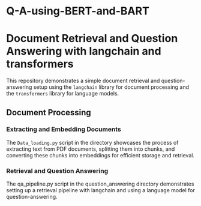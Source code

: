 # Q-A-using-BERT-and-BART


# Document Retrieval and Question Answering with langchain and transformers

This repository demonstrates a simple document retrieval and question-answering setup using the `langchain` library for document processing and the `transformers` library for language models.

## Document Processing

### Extracting and Embedding Documents

The `Data_loading.py` script in the directory showcases the process of extracting text from PDF documents, splitting them into chunks, and converting these chunks into embeddings for efficient storage and retrieval.


### Retrieval and Question Answering
The qa_pipeline.py script in the question_answering directory demonstrates setting up a retrieval pipeline with langchain and using a language model for question-answering.

